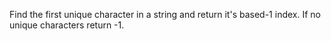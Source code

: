 Find the first unique character in a string and return it's based-1 index. If no unique characters return -1.
